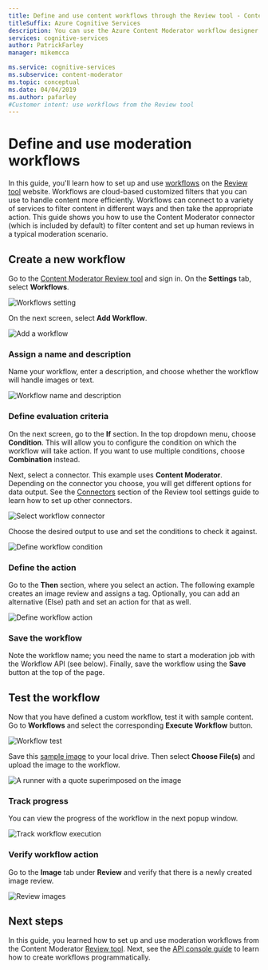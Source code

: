```yaml
---
title: Define and use content workflows through the Review tool - Content Moderator
titleSuffix: Azure Cognitive Services
description: You can use the Azure Content Moderator workflow designer to define custom workflows and thresholds based on your content policies.
services: cognitive-services
author: PatrickFarley
manager: mikemcca

ms.service: cognitive-services
ms.subservice: content-moderator
ms.topic: conceptual
ms.date: 04/04/2019
ms.author: pafarley
#Customer intent: use workflows from the Review tool
---
```


# Define and use moderation workflows

In this guide, you'll learn how to set up and use [workflows](../review-api.md#workflows) on the [Review tool](https://contentmoderator.cognitive.microsoft.com) website. Workflows are cloud-based customized filters that you can use to handle content more efficiently. Workflows can connect to a variety of services to filter content in different ways and then take the appropriate action. This guide shows you how to use the Content Moderator connector (which is included by default) to filter content and set up human reviews in a typical moderation scenario.

## Create a new workflow

Go to the [Content Moderator Review tool](https://contentmoderator.cognitive.microsoft.com/) and sign in. On the **Settings** tab, select **Workflows**.

![Workflows setting](images/2-workflows-0.png)

On the next screen, select **Add Workflow**.

![Add a workflow](images/2-workflows-1.png)

### Assign a name and description

Name your workflow, enter a description, and choose whether the workflow will handle images or text.

![Workflow name and description](images/image-workflow-create.PNG)

### Define evaluation criteria

On the next screen, go to the **If** section. In the top dropdown menu, choose **Condition**. This will allow you to configure the condition on which the workflow will take action. If you want to use multiple conditions, choose **Combination** instead. 

Next, select a connector. This example uses **Content Moderator**. Depending on the connector you choose, you will get different options for data output. See the [Connectors](./configure.md#connectors) section of the Review tool settings guide to learn how to set up other connectors.

![Select workflow connector](images/image-workflow-connect-to.PNG)

Choose the desired output to use and set the conditions to check it against.

![Define workflow condition](images/image-workflow-condition.PNG)

### Define the action

Go to the **Then** section, where you select an action. The following example creates an image review and assigns a tag. Optionally, you can add an alternative (Else) path and set an action for that as well.

![Define workflow action](images/image-workflow-action.PNG)

### Save the workflow

Note the workflow name; you need the name to start a moderation job with the Workflow API (see below). Finally, save the workflow using the **Save** button at the top of the page.

## Test the workflow

Now that you have defined a custom workflow, test it with sample content. Go to **Workflows** and select the corresponding **Execute Workflow** button.

![Workflow test](images/image-workflow-execute.PNG)

Save this [sample image](https://moderatorsampleimages.blob.core.windows.net/samples/sample2.jpg) to your local drive. Then select **Choose File(s)** and upload the image to the workflow.

![A runner with a quote superimposed on the image](images/sample-text.jpg)

### Track progress

You can view the progress of the workflow in the next popup window.

![Track workflow execution](images/image-workflow-job.PNG)

### Verify workflow action

Go to the **Image** tab under **Review** and verify that there is a newly created image review.

![Review images](images/image-workflow-review.PNG)

## Next steps

In this guide, you learned how to set up and use moderation workflows from the Content Moderator [Review tool](https://contentmoderator.cognitive.microsoft.com). Next, see the [API console guide](../try-review-api-workflow.md) to learn how to create workflows programmatically.
